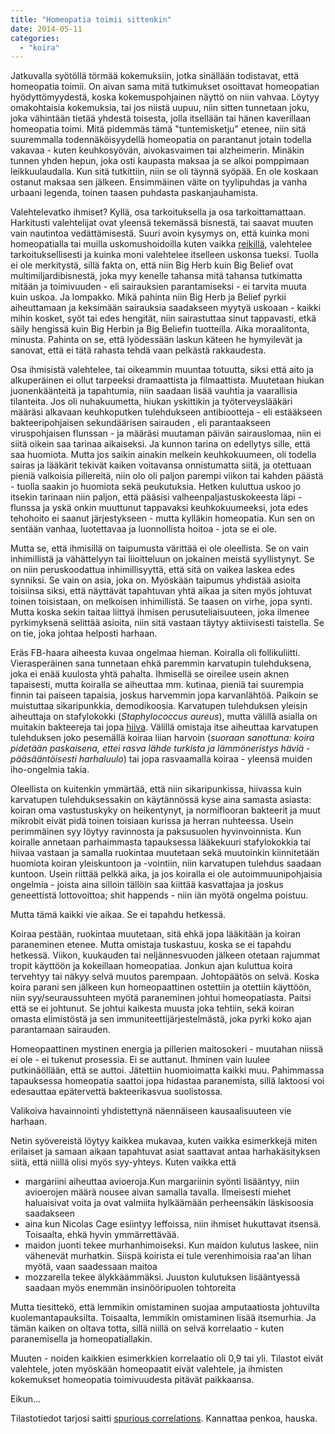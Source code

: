 ```yaml
---
title: "Homeopatia toimii sittenkin"
date: 2014-05-11
categories: 
  - "koira"
---
```


Jatkuvalla syötöllä törmää kokemuksiin, jotka sinällään todistavat, että homeopatia toimii. On aivan sama mitä tutkimukset osoittavat homeopatian hyödyttömyydestä, koska kokemuspohjainen näyttö on niin vahvaa. Löytyy omakohtaisia kokemuksia, tai jos niistä uupuu, niin sitten tunnetaan joku, joka vähintään tietää yhdestä toisesta, jolla itsellään tai hänen kaverillaan homeopatia toimi. Mitä pidemmäs tämä "tuntemisketju" etenee, niin sitä suuremmalla todennäköisyydellä homeopatia on parantanut jotain todella vakavaa - kuten keuhkosyövän, aivokasvaimen tai alzheimerin. Minäkin tunnen yhden hepun, joka osti kaupasta maksaa ja se alkoi pomppimaan leikkuulaudalla. Kun sitä tutkittiin, niin se oli täynnä syöpää. En ole koskaan ostanut maksaa sen jälkeen. Ensimmäinen väite on tyylipuhdas ja vanha urbaani legenda, toinen taasen puhdasta paskanjauhamista.

<!--more-->

Valehtelevatko ihmiset? Kyllä, osa tarkoituksella ja osa tarkoittamattaan. Harkitusti valehtelijat ovat yleensä tekemässä bisnestä, tai saavat muuten vain nautintoa vedättämisestä. Suuri avoin kysymys on, että kuinka moni homeopatialla tai muilla uskomushoidoilla kuten vaikka [reikillä](https://www.katiska.eu/terveys/uskomushoidot/reiki/ "Reiki"), valehtelee tarkoituksellisesti ja kuinka moni valehtelee itselleen uskonsa tueksi. Tuolla ei ole merkitystä, sillä fakta on, että niin Big Herb kuin Big Belief ovat multimiljardibisnestä, joka myy kenelle tahansa mitä tahansa tutkimatta mitään ja toimivuuden - eli sairauksien parantamiseksi - ei tarvita muuta kuin uskoa. Ja lompakko. Mikä pahinta niin Big Herb ja Belief pyrkii aiheuttamaan ja keksimään sairauksia saadakseen myytyä uskoaan - kaikki mihin kosket, syöt tai edes hengität, niin sairastuttaa sinut tappavasti, etkä säily hengissä kuin Big Herbin ja Big Beliefin tuotteilla. Aika moraalitonta, minusta. Pahinta on se, että lyödessään laskun käteen he hymyilevät ja sanovat, että ei tätä rahasta tehdä vaan pelkästä rakkaudesta.

Osa ihmisistä valehtelee, tai oikeammin muuntaa totuutta, siksi että aito ja alkuperäinen ei ollut tarpeeksi dramaattista ja filmaattista. Muutetaan hiukan juonenkäänteitä ja tapahtumia, niin saadaan lisää vauhtia ja vaarallisia tilanteita. Jos oli nuhakuumetta, hiukan yskittikin ja työterveyslääkäri määräsi alkavaan keuhkoputken tulehdukseen antibiootteja - eli estääkseen bakteeripohjaisen sekundäärisen sairauden , eli parantaakseen viruspohjaisen flunssan - ja määräsi muutaman päivän sairauslomaa, niin ei siitä oikein saa tarinaa aikaiseksi. Ja kunnon tarina on edellytys sille, että saa huomiota. Mutta jos saikin ainakin melkein keuhkokuumeen, oli todella sairas ja lääkärit tekivät kaiken voitavansa onnistumatta siitä, ja otettuaan pieniä valkoisia pillereitä, niin olo oli paljon parempi viikon tai kahden päästä - tuolla saakin jo huomiota sekä peukutuksia. Hetken kuluttua uskoo jo itsekin tarinaan niin paljon, että pääsisi valheenpaljastuskokeesta läpi - flunssa ja yskä onkin muuttunut tappavaksi keuhkokuumeeksi, jota edes tehohoito ei saanut järjestykseen - mutta kylläkin homeopatia. Kun sen on sentään vanhaa, luotettavaa ja luonnollista hoitoa - jota se ei ole.

Mutta se, että ihmisillä on taipumusta värittää ei ole oleellista. Se on vain inhimillistä ja vähättelyyn tai liioitteluun on jokainen meistä syyllistynyt. Se on niin peruskoodattua inhimillisyyttä, että sitä on vaikea laskea edes synniksi. Se vain on asia, joka on. Myöskään taipumus yhdistää asioita toisiinsa siksi, että näyttävät tapahtuvan yhtä aikaa ja siten myös johtuvat toinen toisistaan, on melkoisen inhimillistä. Se taasen on virhe, jopa synti. Mutta koska sekin taitaa liittyä ihmisen perusuteliaisuuteen, joka ilmenee pyrkimyksenä selittää asioita, niin sitä vastaan täytyy aktiivisesti taistella. Se on tie, joka johtaa helposti harhaan.

Eräs FB-haara aiheesta kuvaa ongelmaa hieman. Koiralla oli follikuliitti. Vierasperäinen sana tunnetaan ehkä paremmin karvatupin tulehduksena, joka ei enää kuulosta yhtä pahalta. Ihmisellä se oireilee usein aknen tapaisesti, mutta koiralla se aiheuttaa mm. kutinaa, pieniä tai suurempia finnin tai paiseen tapaisia, joskus harvemmin jopa karvanlähtöä. Paikoin se muistuttaa sikaripunkkia, demodikoosia. Karvatupen tulehduksen yleisin aiheuttaja on stafylokokki (_Staphylococcus aureus_), mutta välillä asialla on muitakin bakteereja tai jopa [hiiva](https://www.katiska.eu/terveys/allergia-iho-hiiva-terveys/hiivatulehdus/ "Hiivatulehdus"). Välillä omistaja itse aiheuttaa karvatupen tulehduksen joko pesemällä koiraa liian harvoin (_suoraan sanottuna: koira pidetään paskaisena, ettei rasva lähde turkista ja lämmöneristys häviä - pääsääntöisesti harhaluulo_) tai jopa rasvaamalla koiraa - yleensä muiden iho-ongelmia takia.

Oleellista on kuitenkin ymmärtää, että niin sikaripunkissa, hiivassa kuin karvatupen tulehduksessakin on käytännössä kyse aina samasta asiasta: koiran oma vastustuskyky on heikentynyt, ja normiflooran bakteerit ja muut mikrobit eivät pidä toinen toisiaan kurissa ja herran nuhteessa. Usein perimmäinen syy löytyy ravinnosta ja paksusuolen hyvinvoinnista. Kun koiralle annetaan parhaimmasta tapauksessa lääkekuuri stafylokokkia tai hiivaa vastaan ja samalla ruokintaa muutetaan sekä muutoinkin kiinnitetään huomiota koiran yleiskuntoon ja -vointiin, niin karvatupen tulehdus saadaan kuntoon. Usein riittää pelkkä aika, ja jos koiralla ei ole autoimmuunipohjaisia ongelmia - joista aina silloin tällöin saa kiittää kasvattajaa ja joskus geneettistä lottovoittoa; shit happends - niin iän myötä ongelma poistuu.

Mutta tämä kaikki vie aikaa. Se ei tapahdu hetkessä.

Koiraa pestään, ruokintaa muutetaan, sitä ehkä jopa lääkitään ja koiran paraneminen etenee. Mutta omistaja tuskastuu, koska se ei tapahdu hetkessä. Viikon, kuukauden tai neljännesvuoden jälkeen otetaan rajummat tropit käyttöön ja kokeillaan homeopatiaa. Jonkun ajan kuluttua koira tervehtyy tai näkyy selvä muutos parempaan. Johtopäätös on selvä. Koska koira parani sen jälkeen kun homeopaattinen ostettiin ja otettiin käyttöön, niin syy/seuraussuhteen myötä paraneminen johtui homeopatiasta. Paitsi että se ei johtunut. Se johtui kaikesta muusta joka tehtiin, sekä koiran omasta elimistöstä ja sen immuniteettijärjestelmästä, joka pyrki koko ajan parantamaan sairauden.

Homeopaattinen mystinen energia ja pillerien maitosokeri - muutahan niissä ei ole - ei tukenut prosessia. Ei se auttanut. Ihminen vain luulee putkinäöllään, että se auttoi. Jätettiin huomioimatta kaikki muu. Pahimmassa tapauksessa homeopatia saattoi jopa hidastaa paranemista, sillä laktoosi voi edesauttaa epätervettä bakteerikasvua suolistossa.

Valikoiva havainnointi yhdistettynä näennäiseen kausaalisuuteen vie harhaan.

Netin syövereistä löytyy kaikkea mukavaa, kuten vaikka esimerkkejä miten erilaiset ja samaan aikaan tapahtuvat asiat saattavat antaa harhakäsityksen siitä, että niillä olisi myös syy-yhteys. Kuten vaikka että

- margariini aiheuttaa avioeroja.Kun margariinin syönti lisääntyy, niin avioerojen määrä nousee aivan samalla tavalla. Ilmeisesti miehet haluaisivat voita ja ovat valmiita hylkäämään perheensäkin läskisoosia saadakseen
- aina kun Nicolas Cage esiintyy leffoissa, niin ihmiset hukuttavat itsensä. Toisaalta, ehkä hyvin ymmärrettävää.
- maidon juonti tekee murhanhimoiseksi. Kun maidon kulutus laskee, niin vähenevät murhatkin. Siispä koirista ei tule verenhimoisia raa'an lihan myötä, vaan saadessaan maitoa
- mozzarella tekee älykkäämmäksi. Juuston kulutuksen lisääntyessä saadaan myös enemmän insinööripuolen tohtoreita

Mutta tiesittekö, että lemmikin omistaminen suojaa amputaatiosta johtuvilta kuolemantapauksilta. Toisaalta, lemmikin omistaminen lisää itsemurhia. Ja tämän kaiken on oltava totta, sillä niillä on selvä korrelaatio - kuten paranemisella ja homeopatiallakin.

Muuten - noiden kaikkien esimerkkien korrelaatio oli 0,9 tai yli. Tilastot eivät valehtele, joten myöskään homeopaatit eivät valehtele, ja ihmisten kokemukset homeopatia toimivuudesta pitävät paikkaansa.

Eikun...

Tilastotiedot tarjosi saitti [spurious correlations](http://tylervigen.com/). Kannattaa penkoa, hauska.
